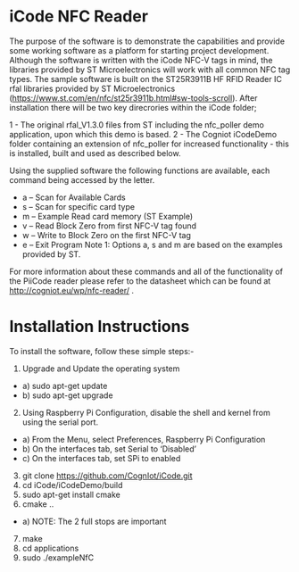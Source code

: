 # iCode NFC Reader

The purpose of the software is to demonstrate the capabilities and provide some working software as a platform for starting project development. Although the software is written with the iCode NFC-V tags in mind, the libraries provided by ST Microelectronics will work with all common NFC tag types.
The sample software is built on the ST25R3911B HF RFID Reader IC  rfal libraries provided by ST Microelectronics (https://www.st.com/en/nfc/st25r3911b.html#sw-tools-scroll).
After installation there will be two key direcrories within the iCode folder;

1 - The original rfal_V1.3.0 files from ST including the nfc_poller demo application, upon which this demo is based.
2 - The Cogniot iCodeDemo folder containing an extension of nfc_poller for increased functionality - this is installed, built and used as described below.

Using the supplied software the following functions are available, each command being accessed by the letter.

* a – Scan for Available Cards
* s – Scan for specific card type
* m – Example Read card memory (ST Example) 
* v – Read Block Zero from first NFC-V tag found
* w – Write to Block Zero on the first NFC-V tag
* e – Exit Program
Note 1: Options a, s and m are based on the examples provided by ST.

For more information about these commands and all of the functionality of the PiiCode reader please refer to the datasheet which can be found at http://cogniot.eu/wp/nfc-reader/ .

# Installation Instructions
To install the software, follow these simple steps:-
1.	Upgrade and Update the operating system
* a)	sudo apt-get update
* b)	sudo apt-get upgrade
2.	Using Raspberry Pi Configuration, disable the shell and kernel from using the serial port.
* a)	From the Menu, select Preferences, Raspberry Pi Configuration
* b)	On the interfaces tab, set Serial to ‘Disabled’
* c)	On the interfaces tab, set SPi to enabled
3.	git clone https://github.com/CognIot/iCode.git
4.	cd iCode/iCodeDemo/build
5.	sudo apt-get install cmake
6.	cmake ..
* a)	NOTE: The 2 full stops are important
7.	make
8.	cd applications
9.	sudo ./exampleNfC


